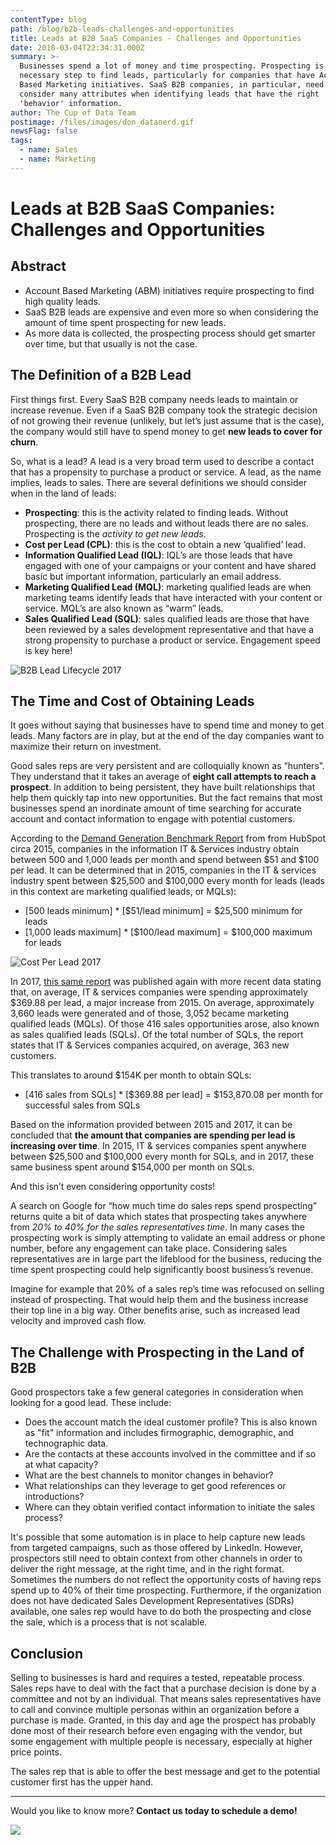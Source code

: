```yaml
---
contentType: blog
path: /blog/b2b-leads-challenges-and-opportunities
title: Leads at B2B SaaS Companies - Challenges and Opportunities
date: 2018-03-04T22:34:31.000Z
summary: >-
  Businesses spend a lot of money and time prospecting. Prospecting is a
  necessary step to find leads, particularly for companies that have Account
  Based Marketing initiatives. SaaS B2B companies, in particular, need to
  consider many attributes when identifying leads that have the right 'fit' and
  'behavior' information.
author: The Cup of Data Team
postimage: /files/images/don_datanerd.gif
newsFlag: false
tags:
  - name: Sales
  - name: Marketing
---
```

# Leads at B2B SaaS Companies: Challenges and Opportunities

## Abstract

* Account Based Marketing (ABM) initiatives require prospecting to find high quality leads.
* SaaS B2B leads are expensive and even more so when considering the amount of time spent prospecting for new leads.
* As more data is collected, the prospecting process should get smarter over time, but that usually is not the case.

## The Definition of a B2B Lead

First things first. Every SaaS B2B company needs leads to maintain or increase revenue. Even if a SaaS B2B company took the strategic decision of not growing their revenue (unlikely, but let’s just assume that is the case), the company would still have to spend money to get **new leads to cover for churn**.

So, what is a lead? A lead is a very broad term used to describe a contact that has a propensity to purchase a product or service. A lead, as the name implies, leads to sales. There are several definitions we should consider when in the land of leads:

* **Prospecting**: this is the activity related to finding leads. Without prospecting, there are no leads and without leads there are no sales. Prospecting is the _activity to get new leads_.
* **Cost per Lead (CPL)**: this is the cost to obtain a new ‘qualified’ lead.
* **Information Qualified Lead (IQL)**: IQL’s are those leads that have engaged with one of your campaigns or your content and have shared basic but important information, particularly an email address.
* **Marketing Qualified Lead (MQL)**: marketing qualified leads are when marketing teams identify leads that have interacted with your content or service. MQL’s are also known as “warm” leads.
* **Sales Qualified Lead (SQL)**: sales qualified leads are those that have been reviewed by a sales development representative and that have a strong propensity to purchase a product or service. Engagement speed is key here!

![B2B Lead Lifecycle 2017](/files/images/lead_lifecycle.png)

## The Time and Cost of Obtaining Leads

It goes without saying that businesses have to spend time and money to get leads. Many factors are in play, but at the end of the day companies want to maximize their return on investment.

Good sales reps are very persistent and are colloquially known as “hunters”. They understand that it takes an average of **eight call attempts to reach a prospect**. In addition to being persistent, they have built relationships that help them quickly tap into new opportunities. But the fact remains that most businesses spend an inordinate amount of time searching for accurate account and contact information to engage with potential customers.

According to the [Demand Generation Benchmark Report](https://cdn2.hubspot.net/hub/53/file-2325837932-pdf/Corporate_Content/Demand-Gen-Benchmarks-Report-Final.pdf) from from HubSpot circa 2015, companies in the information IT & Services industry obtain between 500 and 1,000 leads per month and spend between $51 and $100 per lead. It can be determined that in 2015, companies in the IT & services industry spent between $25,500 and $100,000 every month for leads (leads in this context are marketing qualified leads, or MQLs):

* \[500 leads minimum] * \[$51/lead minimum] = $25,500 minimum for leads
* \[1,000 leads maximum] * \[$100/lead maximum] = $100,000 maximum for leads

![Cost Per Lead 2017](/files/images/lead_cost.png)

In 2017, [this same report](https://cdn2.hubspot.net/hubfs/53/2017%20Demand%20Generation%20Benchmark%20Report.pdf) was published again with more recent data stating that, on average, IT & services companies were spending approximately $369.88 per lead, a major increase from 2015. On average, approximately 3,660 leads were generated and of those, 3,052 became marketing qualified leads (MQLs). Of those 416 sales opportunities arose, also known as sales qualified leads (SQLs). Of the total number of SQLs, the report states that IT & Services companies acquired, on average, 363 new customers. 

This translates to around $154K per month to obtain SQLs:

* \[416 sales from SQLs] * \[$369.88 per lead] = $153,870.08 per month for successful sales from SQLs

Based on the information provided between 2015 and 2017, it can be concluded that **the amount that companies are spending per lead is increasing over time**. In 2015, IT & services companies spent anywhere between $25,500 and $100,000 every month for SQLs, and in 2017, these same business spent around $154,000 per month on SQLs.

And this isn’t even considering opportunity costs!

A search on Google for “how much time do sales reps spend prospecting” returns quite a bit of data which states that prospecting takes anywhere from _20% to 40% for the sales representatives time_. In many cases the prospecting work is simply attempting to validate an email address or phone number, before any engagement can take place. Considering sales representatives are in large part the lifeblood for the business, reducing the time spent prospecting could help significantly boost business’s revenue.

Imagine for example that 20% of a sales rep’s time was refocused on selling instead of prospecting. That would help them and the business increase their top line in a big way. Other benefits arise, such as increased lead velocity and improved cash flow.

## The Challenge with Prospecting in the Land of B2B

Good prospectors take a few general categories in consideration when looking for a good lead. These include:

* Does the account match the ideal customer profile? This is also known as "fit" information and includes firmographic, demographic, and technographic data.
* Are the contacts at these accounts involved in the committee and if so at what capacity?
* What are the best channels to monitor changes in behavior?
* What relationships can they leverage to get good references or introductions?
* Where can they obtain verified contact information to initiate the sales process?

It's possible that some automation is in place to help capture new leads from targeted campaigns, such as those offered by LinkedIn. However, prospectors still need to obtain context from other channels in order to deliver the right message, at the right time, and in the right format. Sometimes the numbers do not reflect the opportunity costs of having reps spend up to 40% of their time prospecting. Furthermore, if the organization does not have dedicated Sales Development Representatives (SDRs) available, one sales rep would have to do both the prospecting and close the sale, which is a process that is not scalable.

## Conclusion

Selling to businesses is hard and requires a tested, repeatable process. Sales reps have to deal with the fact that a purchase decision is done by a committee and not by an individual. That means sales representatives have to call and convince multiple personas within an organization before a purchase is made. Granted, in this day and age the prospect has probably done most of their research before even engaging with the vendor, but some engagement with multiple people is necessary, especially at higher price points.

The sales rep that is able to offer the best message and get to the potential customer first has the upper hand.

- - -

Would you like to know more? **Contact us today to schedule a demo!**

[![](/files/images/button_schedule-a-demo.png)](https://www.cupofdata.com/onboard?utm_source=blog&utm_medium=cta&utm_campaign=demo)
